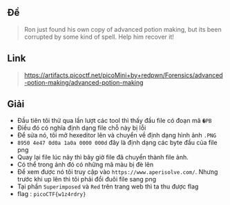 ## Đề 
> Ron just found his own copy of advanced potion making, but its been corrupted by some kind of spell. Help him recover it! 
## Link 
> https://artifacts.picoctf.net/picoMini+by+redpwn/Forensics/advanced-potion-making/advanced-potion-making
## Giải 
- Đầu tiên tôi thử qua lần lượt các tool thì thấy đầu file có đoạn mã `�PB`
- Điều đó có nghĩa định dạng file chỗ này bị lỗi 
- Để sửa nó, tôi mở hexeditor lên và chuyển về định dạng hình ảnh `.PNG`
- `8950 4e47 0d0a 1a0a 0000 000d` đây là định dạng các byte đầu của file png 
- Quay lại file lúc nãy thì bây giờ file đã chuyển thành file ảnh.
- Có thể trong ảnh đó có những mã màu bị đè lên 
- Để xem được nó tôi truy cập vào `https://www.aperisolve.com/`. Nhưng trước khi up lên thì tôi phải đổi đuôi file sang png
- Tại phần `Superimposed` và `Red` trên trang web thì ta thu được flag
- flag : `picoCTF{w1z4rdry}`